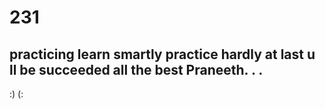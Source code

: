 # 231
practicing
learn smartly
practice hardly
at last u ll be succeeded 
all the best Praneeth.
. .
 -
 :)     (:
